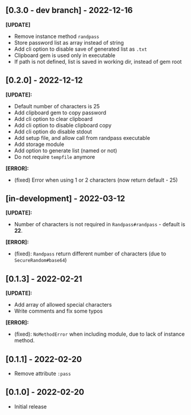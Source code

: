 ## [0.3.0 - dev branch] - 2022-12-16
**[UPDATE]**  
- Remove instance method `randpass`  
- Store password list as array instead of string  
- Add cli option to disable save of generated list as `.txt`  
- Clipboard gem is used only in executable  
- If path is not defined, list is saved in working dir, instead of gem root


## [0.2.0] - 2022-12-12

**[UPDATE]:**  
- Default number of characters is 25  
- Add clipboard gem to copy password  
- Add cli option to clear clipboard  
- Add cli option to disable clipboard copy  
- Add cli option do disable stdout  
- Add setup file, and allow call from randpass executable  
- Add storage module  
- Add option to generate list (named or not)  
- Do not require `tempfile` anymore  

**[ERROR]:**  
- (fixed) Error when using 1 or 2 characters (now return default - 25)  


## [in-development] - 2022-03-12

**[UPDATE]:**  
- Number of characters is not required in `Randpass#randpass` - default is **22**.  

**[ERROR]:**  
- (fixed): `Randpass` return different number of characters (due to `SecureRandom#base64`)  


## [0.1.3] - 2022-02-21

**[UPDATE]:**  
- Add array of allowed special characters  
- Write comments and fix some typos  

**[ERROR]:**  
- (fixed): `NoMethodError` when including module, due to lack of instance method.  


## [0.1.1] - 2022-02-20

- Remove attribute `:pass`  


## [0.1.0] - 2022-02-20

- Initial release  
